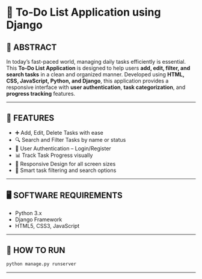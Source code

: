 # 📝 To-Do List Application using Django

## 📄 ABSTRACT  
In today’s fast-paced world, managing daily tasks efficiently is essential. This **To-Do List Application** is designed to help users **add, edit, filter, and search tasks** in a clean and organized manner. Developed using **HTML, CSS, JavaScript, Python, and Django**, this application provides a responsive interface with **user authentication**, **task categorization**, and **progress tracking** features.

---

## 🔑 FEATURES  

- ➕ Add, Edit, Delete Tasks with ease  
- 🔍 Search and Filter Tasks by name or status  
- 🔐 User Authentication – Login/Register  
- 📊 Track Task Progress visually  
- 🧭 Responsive Design for all screen sizes  
- 🧠 Smart task filtering and search options  

---

## 🖥️ SOFTWARE REQUIREMENTS  

- Python 3.x  
- Django Framework  
- HTML5, CSS3, JavaScript   

---

## 🚀 HOW TO RUN  

```bash
python manage.py runserver


```
---
